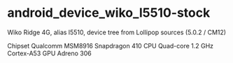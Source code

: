 # android_device_wiko_l5510-stock

Wiko Ridge 4G, alias l5510, device tree from Lollipop sources (5.0.2 / CM12)

Chipset	Qualcomm MSM8916 Snapdragon 410
CPU	Quad-core 1.2 GHz Cortex-A53
GPU	Adreno 306
